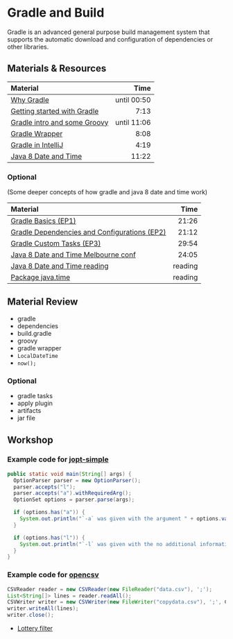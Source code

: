 # Gradle and Build
Gradle is an advanced general purpose build management system that supports the automatic download and configuration of dependencies or other libraries.

## Materials & Resources

| Material | Time |
|:-------- |-----:|
|[Why Gradle](https://www.youtube.com/watch?v=VOUmY4_hPeM)| until 00:50|
|[Getting started with Gradle](https://www.youtube.com/watch?v=wN8bFn9Yp8Q)|7:13|
|[Gradle intro and some Groovy](https://www.youtube.com/watch?v=mPpncYETnTg&t=319s)|until 11:06|
|[Gradle Wrapper](https://www.youtube.com/watch?v=wbuwoVbCwAk)|8:08|
|[Gradle in IntelliJ](https://www.youtube.com/watch?v=3Euo6xzCwY4)|4:19|
|[Java 8 Date and Time](https://www.youtube.com/watch?v=nvluJ9yf4ho)|11:22|



### Optional
(Some deeper concepts of how gradle and java 8 date and time work)

| Material | Time |
|:-------- |-----:|
|[Gradle Basics (EP1)](https://www.youtube.com/watch?v=vxKN2VSqTMg&t=361s)|21:26|
|[Gradle Dependencies and Configurations (EP2)](https://www.youtube.com/watch?v=7alCuE7cNVQ&t=1110s)|21:12|
|[Gradle Custom Tasks (EP3)](https://www.youtube.com/watch?v=g56O_HeefBE&t=664s)|29:54|
|[Java 8 Date and Time Melbourne conf](https://www.youtube.com/watch?v=daCUA17yWw4)|24:05|
|[Java 8 Date and Time reading](http://www.oracle.com/technetwork/articles/java/jf14-date-time-2125367.html)|reading|
|[Package java.time](https://docs.oracle.com/javase/8/docs/api/java/time/package-summary.html)|reading|


## Material Review
- gradle
- dependencies
- build.gradle
- groovy
- gradle wrapper
- `LocalDateTime`
- `now();`

### Optional
- gradle tasks
- apply plugin
- artifacts
- jar file

## Workshop

### Example code for [jopt-simple](http://pholser.github.io/jopt-simple/examples.html)

```java
public static void main(String[] args) {
  OptionParser parser = new OptionParser();
  parser.accepts("l");
  parser.accepts("a").withRequiredArg();
  OptionSet options = parser.parse(args);

  if (options.has("a")) {
    System.out.println("`-a` was given with the argument " + options.valueOf("a"));
  }

  if (options.has("l")) {
    System.out.println("`-l` was given with the no additional information.");
  }
}
```

### Example code for [opencsv](http://opencsv.sourceforge.net/)

```java
CSVReader reader = new CSVReader(new FileReader("data.csv"), ';');
List<String[]> lines = reader.readAll();
CSVWriter writer = new CSVWriter(new FileWriter("copydata.csv"), ';', CSVWriter.NO_QUOTE_CHARACTER);
writer.writeAll(lines);
writer.close();
```

 - [Lottery filter](lottery-filter/java.md)
